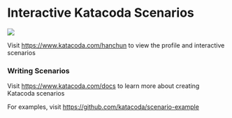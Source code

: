 # Interactive Katacoda Scenarios

[![](http://shields.katacoda.com/katacoda/hanchun/count.svg)](https://www.katacoda.com/hanchun "Get your profile on Katacoda.com")

Visit https://www.katacoda.com/hanchun to view the profile and interactive scenarios

### Writing Scenarios
Visit https://www.katacoda.com/docs to learn more about creating Katacoda scenarios

For examples, visit https://github.com/katacoda/scenario-example

